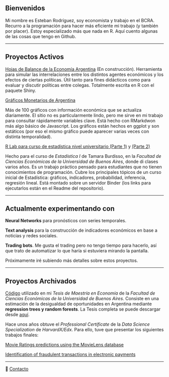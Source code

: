 ## Bienvenidos

Mi nombre es Esteban Rodríguez, soy economista y trabajo en el BCRA. Recurro a la programación para hacer más eficiente mi trabajo (y también por placer). Estoy especializado más que nada en R. Aquí cuento algunas de las cosas que tengo en Github.

***

## Proyectos Activos

[Hojas de Balance de la Economía Argentina](https://esterodr.shinyapps.io/hojas_de_balance/) (En construcción). Herramienta para simular las interrelaciones entre los distintos agentes económicos y los efectos de ciertas políticas. Útil tanto para fines didácticos como para evaluar y discutir políticas entre colegas. Totalmente escrita en R con el paquete Shiny.

[Gráficos Monetarios de Argentina](https://esterodr.github.io/Monitor_v2/index.html)

Más de 100 gráficos con información económica que se actualiza diariamente. El sitio no es particularmente lindo, pero me sirve en mi trabajo para consultar rápidamente variables clave. Está hecho con RMarkdwon más algo básico de Javascript. Los gráficos están hechos en ggplot y son estáticos (por eso el mismo gráfico puede aparecer varias veces con distinta temporalidad). 

[R Lab para curso de estadística nivel universitario (Parte 1)](https://github.com/esterodr/TP_Estadistica) y [(Parte 2)](https://github.com/esterodr/TP2_Estadistica)

Hecho para el curso de *Estadística I* de Tamara Burdisso, en la *Facultad de Ciencias Económicas de la Universidad de Buenos Aires*, donde di clases varios años. Es un trabajo práctico pensado para estudiantes que no tienen conocimientos de programación. Cubre los principales tópicos de un curso inicial de Estadística: gráficos, indicadores, probabilidad, inferencia, regresión lineal. Está montado sobre un servidor Binder (los links para ejecutarlos están en el Readme del repositorio).

***

## Actualmente experimentando con

**Neural Networks** para pronósticos con series temporales.

**Text analysis** para la construcción de indicadores económicos en base a noticias y redes sociales.

**Trading bots**. Me gusta el trading pero no tengo tiempo para hacerlo, así que trato de automatizar lo que haría si estuviera mirando la pantalla.

Próximamente iré subiendo más detalles sobre estos proyectos.

***

## Proyectos Archivados

[Código](https://github.com/esterodr/DO) utilizado en mi *Tesis de Maestría en Economía* de la *Facultad de Ciencias Económicas de la Universidad de Buenos Aires*. Consiste en una estimación de la desigualdad de oportunidades en Argentina mediante **regression trees y random forests**. La Tesis completa se puede descargar desde [aquí](http://bibliotecadigital.econ.uba.ar/econ/collection/tpos/document/1502-1541_RodriguezEE).

Hace unos años obtuve el *Professional Certificate* de la *Data Science Specialization* de *HarvardX/Edx*. Para ello, tuve que presentar los siguientes trabajos finales:

[Movie Ratings predictions using the MovieLens database](https://github.com/esterodr/MovieLens)

[Identification of fraudulent transactions in electronic payments](https://github.com/esterodr/fraud)

***

📧 [Contacto](mailto:esteban.rgz@gmail.com)

